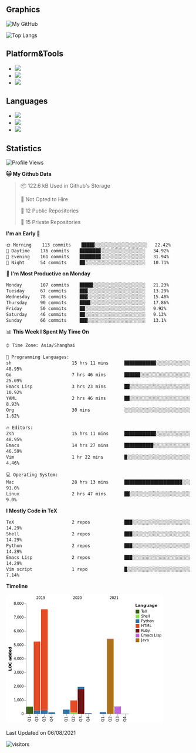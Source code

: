 ## Graphics

![My GitHub](https://github-readme-stats.vercel.app/api?username=SteamedFish&count_private=true&show_icons=true&theme=buefy&include_all_commits=false)

![Top Langs](https://github-readme-stats.vercel.app/api/top-langs/?username=SteamedFish&theme=buefy&hide=ruby&count_private=true&show_icons=true&layout=compact)

## Platform&Tools

* [![](https://img.shields.io/badge/ArchLinux--purple?style=flat-square&logo=ArchLinux)](https://www.archlinux.org/)
* [![](https://img.shields.io/badge/Gentoo-testing-purple?style=flat-square&logo=Gentoo)](https://www.gentoo.org/)
* [![](https://img.shields.io/badge/Doom%20Emacs-28-blue?style=flat-square&logo=Gnu%20emacs&logoColor=white)](https://www.gnu.org/software/emacs/)

## Languages

* [![](https://img.shields.io/badge/-Python-3776AB?style=flat-square&logo=python&logoColor=white)](https://www.python.org/)
* [![](https://img.shields.io/badge/-Bash-00ADD8?style=flat-square&logo=Gnu-bash&logoColor=white)](https://www.gnu.org/software/bash/)
* [![](https://img.shields.io/badge/-Go-00ADD8?style=flat-square&logo=go&logoColor=white)](https://golang.org/)

## Statistics

<!--START_SECTION:waka-->
![Profile Views](http://img.shields.io/badge/Profile%20Views-4-blue)

**🐱 My Github Data** 

> 📦 122.6 kB Used in Github's Storage 
 > 
> 🚫 Not Opted to Hire
 > 
> 📜 12 Public Repositories 
 > 
> 🔑 15 Private Repositories  
 > 
**I'm an Early 🐤** 

```text
🌞 Morning    113 commits    █████░░░░░░░░░░░░░░░░░░░░   22.42% 
🌆 Daytime    176 commits    ████████░░░░░░░░░░░░░░░░░   34.92% 
🌃 Evening    161 commits    ████████░░░░░░░░░░░░░░░░░   31.94% 
🌙 Night      54 commits     ██░░░░░░░░░░░░░░░░░░░░░░░   10.71%

```
📅 **I'm Most Productive on Monday** 

```text
Monday       107 commits    █████░░░░░░░░░░░░░░░░░░░░   21.23% 
Tuesday      67 commits     ███░░░░░░░░░░░░░░░░░░░░░░   13.29% 
Wednesday    78 commits     ███░░░░░░░░░░░░░░░░░░░░░░   15.48% 
Thursday     90 commits     ████░░░░░░░░░░░░░░░░░░░░░   17.86% 
Friday       50 commits     ██░░░░░░░░░░░░░░░░░░░░░░░   9.92% 
Saturday     46 commits     ██░░░░░░░░░░░░░░░░░░░░░░░   9.13% 
Sunday       66 commits     ███░░░░░░░░░░░░░░░░░░░░░░   13.1%

```


📊 **This Week I Spent My Time On** 

```text
⌚︎ Time Zone: Asia/Shanghai

💬 Programming Languages: 
sh                       15 hrs 11 mins      ████████████░░░░░░░░░░░░░   48.95% 
Go                       7 hrs 46 mins       ██████░░░░░░░░░░░░░░░░░░░   25.09% 
Emacs Lisp               3 hrs 23 mins       ██░░░░░░░░░░░░░░░░░░░░░░░   10.92% 
YAML                     2 hrs 46 mins       ██░░░░░░░░░░░░░░░░░░░░░░░   8.93% 
Org                      30 mins             ░░░░░░░░░░░░░░░░░░░░░░░░░   1.62%

🔥 Editors: 
Zsh                      15 hrs 11 mins      ████████████░░░░░░░░░░░░░   48.95% 
Emacs                    14 hrs 27 mins      ███████████░░░░░░░░░░░░░░   46.59% 
Vim                      1 hr 22 mins        █░░░░░░░░░░░░░░░░░░░░░░░░   4.46%

💻 Operating System: 
Mac                      28 hrs 13 mins      ██████████████████████░░░   91.0% 
Linux                    2 hrs 47 mins       ██░░░░░░░░░░░░░░░░░░░░░░░   9.0%

```

**I Mostly Code in TeX** 

```text
TeX                      2 repos             ███░░░░░░░░░░░░░░░░░░░░░░   14.29% 
Shell                    2 repos             ███░░░░░░░░░░░░░░░░░░░░░░   14.29% 
Python                   2 repos             ███░░░░░░░░░░░░░░░░░░░░░░   14.29% 
Emacs Lisp               2 repos             ███░░░░░░░░░░░░░░░░░░░░░░   14.29% 
Vim script               1 repo              █░░░░░░░░░░░░░░░░░░░░░░░░   7.14%

```


**Timeline**

![Chart not found](https://raw.githubusercontent.com/SteamedFish/SteamedFish/master/charts/bar_graph.png) 


 Last Updated on 06/08/2021
<!--END_SECTION:waka-->

![visitors](https://visitor-badge.laobi.icu/badge?page_id=SteamedFish.SteamedFish)
